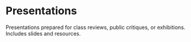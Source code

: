 # Presentations
Presentations prepared for class reviews, public critiques, or exhibitions. Includes slides and resources.